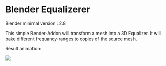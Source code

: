 Blender Equalizerer
===================
Blender minimal version : 2.8

This simple Bender-Addon will transform a mesh into a 3D Equalizer. It will bake different frequancy-ranges to copies of the source mesh.

Result animation:

![](https://github.com/juergenfurrer/blender-addon-equalizerer/wiki/images/09.gif)
